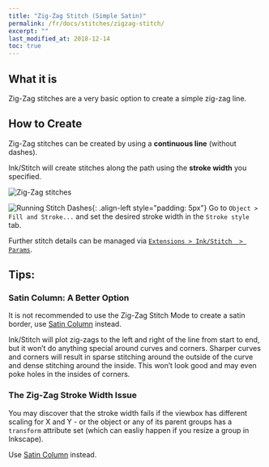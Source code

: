 ```yaml
---
title: "Zig-Zag Stitch (Simple Satin)"
permalink: /fr/docs/stitches/zigzag-stitch/
excerpt: ""
last_modified_at: 2018-12-14
toc: true
---
```

## What it is

Zig-Zag stitches are a very basic option to create a simple zig-zag line.

## How to Create

Zig-Zag stitches can be created by using a **continuous line** (without dashes).

Ink/Stitch will create stitches along the path using the **stroke width** you specified.

![Zig-Zag stitches](/assets/images/docs/stitches-zigzag.jpg)

![Running Stitch Dashes](/assets/images/docs/simple-satin-stroke.jpg){: .align-left style="padding: 5px"}
Go to `Object > Fill and Stroke...` and set the desired stroke width in the `Stroke style` tab.

Further stitch details can be managed via [`Extensions > Ink/Stitch  > Params`](/docs/params/#stroke-params).

## Tips:

### Satin Column: A Better Option

It is not recommended to use the Zig-Zag Stitch Mode to create a satin border, use [Satin Column](/docs/stitches/satin-column/) instead.

Ink/Stitch will plot zig-zags to the left and right of the line from start to end, but it won’t do anything special around curves and corners. Sharper curves and corners will result in sparse stitching around the outside of the curve and dense stitching around the inside. This won’t look good and may even poke holes in the insides of corners.

### The Zig-Zag Stroke Width Issue

You may discover that the stroke width fails if the viewbox has different scaling for X and Y - or the object or any of its parent groups has a `transform` attribute set (which can easliy happen if you resize a group in Inkscape).

Use [Satin Column](/docs/stitches/satin-column/) instead.
